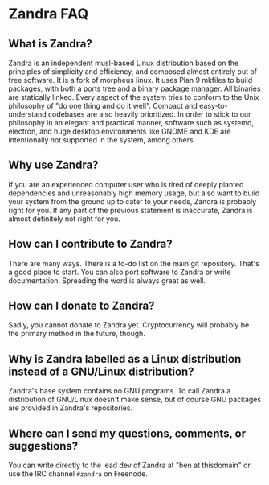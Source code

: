 # Zandra FAQ

## What is Zandra?

Zandra is an independent musl-based Linux distribution based on the
principles of simplicity and efficiency, and composed almost entirely
out of free software. It is a fork of morpheus linux. It uses Plan 9
mkfiles to build packages, with both a ports tree and a binary package
manager. All binaries are statically linked. Every aspect of the
system tries to conform to the Unix philosophy of "do one thing and do
it well". Compact and easy-to-understand codebases are also heavily
prioritized. In order to stick to our philosophy in an elegant and
practical manner, software such as systemd, electron, and huge desktop
environments like GNOME and KDE are intentionally not supported in the
system, among others.

## Why use Zandra?

If you are an experienced computer user who is tired of deeply
planted dependencies and unreasonably high memory usage, but also want
to build your system from the ground up to cater to your needs, Zandra
is probably right for you. If any part of the previous statement is
inaccurate, Zandra is almost definitely not right for you.

## How can I contribute to Zandra?

There are many ways. There is a to-do list on the main git repository.
That's a good place to start. You can also port software to Zandra or
write documentation. Spreading the word is always great as well.

## How can I donate to Zandra?

Sadly, you cannot donate to Zandra yet. Cryptocurrency will probably
be the primary method in the future, though.

## Why is Zandra labelled as a Linux distribution instead of a GNU/Linux distribution?

Zandra's base system contains no GNU programs. To call Zandra a distribution
of GNU/Linux doesn't make sense, but of course GNU packages are provided in
Zandra's repositories.

## Where can I send my questions, comments, or suggestions?

You can write directly to the lead dev of Zandra at "ben at thisdomain" or
use the IRC channel `#zandra` on Freenode.
